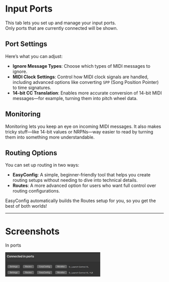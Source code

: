 # Input Ports

This tab lets you set up and manage your input ports.  
Only ports that are currently connected will be shown.

## Port Settings

Here’s what you can adjust:

- **Ignore Message Types**: Choose which types of MIDI messages to ignore.
- **MIDI Clock Settings**: Control how MIDI clock signals are handled, including advanced options like converting `SPP` (Song Position Pointer) to time signatures.
- **14-bit CC Translation**: Enables more accurate conversion of 14-bit MIDI messages—for example, turning them into pitch wheel data.

## Monitoring

Monitoring lets you keep an eye on incoming MIDI messages.
 It also makes tricky stuff—like 14-bit values or NRPNs—way easier to read by turning them into something more understandable.


## Routing Options

You can set up routing in two ways:

- **EasyConfig**: A simple, beginner-friendly tool that helps you create routing setups without needing to dive into technical details.
- **Routes**: A more advanced option for users who want full control over routing configurations.

EasyConfig automatically builds the Routes setup for you, so you get the best of both worlds!

---

# Screenshots

In ports

<img src="Screenshot 2025-08-20 at 6.58.34.png" style="width:60%; height:auto;" />